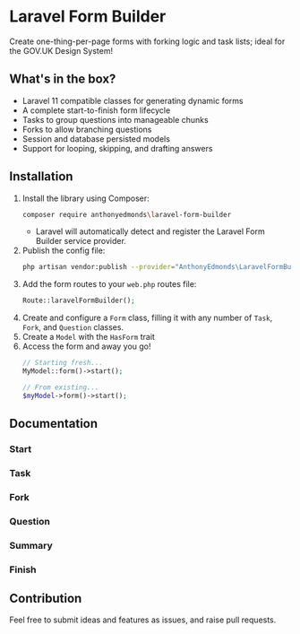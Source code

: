 # Laravel Form Builder

Create one-thing-per-page forms with forking logic and task lists; ideal for the GOV.UK Design System!

## What's in the box?

* Laravel 11 compatible classes for generating dynamic forms
* A complete start-to-finish form lifecycle
* Tasks to group questions into manageable chunks
* Forks to allow branching questions
* Session and database persisted models
* Support for looping, skipping, and drafting answers

## Installation

1. Install the library using Composer:
    ```bash
    composer require anthonyedmonds\laravel-form-builder
    ```
    * Laravel will automatically detect and register the Laravel Form Builder service provider.
2. Publish the config file:
   ```bash
   php artisan vendor:publish --provider="AnthonyEdmonds\LaravelFormBuilder\ServiceProviders\LaravelFormBuilderServiceProvider"
   ```
3. Add the form routes to your `web.php` routes file:
    ```php
    Route::laravelFormBuilder();
    ```
4. Create and configure a `Form` class, filling it with any number of `Task`, `Fork`, and `Question` classes.
5. Create a `Model` with the `HasForm` trait
6. Access the form and away you go!
    ```php
    // Starting fresh...
    MyModel::form()->start();
   
    // From existing...
    $myModel->form()->start();
    ```

## Documentation

### Start

### Task

### Fork

### Question

### Summary

### Finish

## Contribution

Feel free to submit ideas and features as issues, and raise pull requests.
